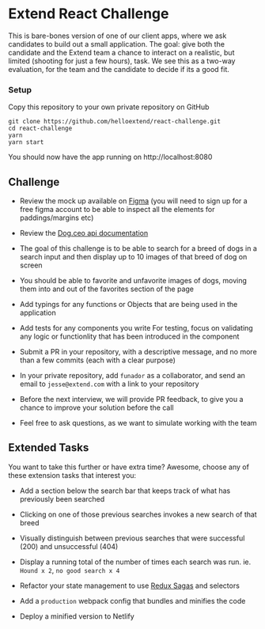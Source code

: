# Extend React Challenge

This is bare-bones version of one of our client apps, where we ask candidates to build out a small application. The goal: give both the candidate and the Extend team a chance to interact on a realistic, but limited (shooting for just a few hours), task. We see this as a two-way evaluation, for the team and the candidate to decide if its a good fit.

### Setup
Copy this repository to your own private repository on GitHub
```
git clone https://github.com/helloextend/react-challenge.git
cd react-challenge
yarn
yarn start
 ```
 You should now have the app running on http://localhost:8080

## Challenge
- Review the mock up available on [Figma](https://www.figma.com/file/GsigoCnExV2jjTBanMZwFr/Dog-Breeds) (you will need to sign up for a free figma account to be able to inspect all the elements for paddings/margins etc)

- Review the [Dog.ceo api documentation](https://dog.ceo/dog-api/)

- The goal of this challenge is to be able to search for a breed of dogs in a search input and then display up to 10 images of that breed of dog on screen

- You should be able to favorite and unfavorite images of dogs, moving them into and out of the favorites section of the page

- Add typings for any functions or Objects that are being used in the application

- Add tests for any components you write For testing, focus on validating any logic or functionlity that has been introduced in the component

- Submit a PR in your repository, with a descriptive message, and no more than a few commits (each with a clear purpose)

- In your private repository, add `funador` as a collaborator, and send an email to `jesse@extend.com` with a link to your repository

- Before the next interview, we will provide PR feedback, to give you a chance to improve your solution before the call

- Feel free to ask questions, as we want to simulate working with the team


## Extended Tasks
You want to take this further or have extra time?  Awesome, choose any of these extension tasks that interest you:
- Add a section below the search bar that keeps track of what has previously been searched

- Clicking on one of those previous searches invokes a new search of that breed

- Visually distinguish between previous searches that were successful (200) and unsuccessful (404)

- Display a running total of the number of times each search was run. ie. `Hound x 2`, `no good search x 4`

- Refactor your state management to use [Redux Sagas](https://redux-saga.js.org/) and selectors

- Add a `production` webpack config that bundles and minifies the code

- Deploy a minified version to Netlify 
